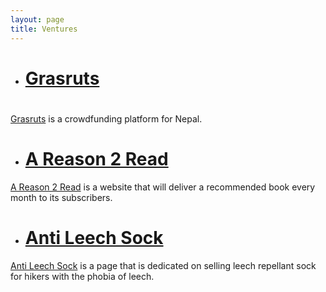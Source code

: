 ```yaml
---
layout: page
title: Ventures
---
```

- <h1> <a href="/grasruts" target="__blank">Grasruts</a><h1> 

<a href="http://www.grasruts.com" target="__blank">Grasruts</a> is a crowdfunding platform for Nepal.

- # <a href="/areason2read" target="__blank">A Reason 2 Read</a>

<a href="https://www.areason2read.com" target="__blank">A Reason 2 Read</a> is a website that will deliver a recommended book every month to its subscribers.

- # <a href="/anti-leech-sock" target="__blank">Anti Leech Sock</a>

<a href="/anti-leech-sock" target="__blank">Anti Leech Sock</a> is a page that is dedicated on selling leech repellant sock for hikers with the phobia of leech.

<!-- <div class="posts">
  {% for post in paginator.posts %}
  <div class="post">
    <h1 class="post-title">
      <a href="{{ site.baseurl }}{{ post.url }}">
        {{ post.title }}
      </a>
    </h1>

    <span class="post-date">{{ post.date | date_to_string }}</span>

    {{ post.content }}
  </div>
  {% endfor %}
</div>

<div class="pagination">
  {% if paginator.next_page %}
    <a class="pagination-item older" href="{{ site.baseurl }}/page{{paginator.next_page}}">Older</a>
  {% else %}
    <span class="pagination-item older">Older</span>
  {% endif %}
  {% if paginator.previous_page %}
    {% if paginator.page == 2 %}
      <a class="pagination-item newer" href="{{ site.baseurl }}/">Newer</a>
    {% else %}
      <a class="pagination-item newer" href="{{ site.baseurl }}/page{{paginator.previous_page}}">Newer</a>
    {% endif %}
  {% else %}
    <span class="pagination-item newer">Newer</span>
  {% endif %}
</div>
 -->